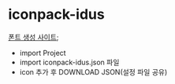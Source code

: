# iconpack-idus

[폰트 생성 사이트](https://icomoon.io/app/#/projects);

- import Project
- import iconpack-idus.json 파일
- icon 추가 후 DOWNLOAD JSON(설정 파일 공유)
